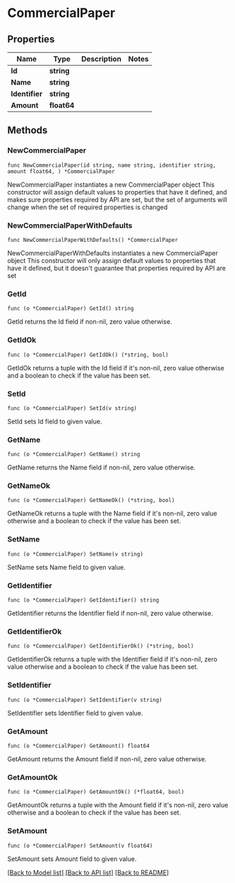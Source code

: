 # CommercialPaper

## Properties

Name | Type | Description | Notes
------------ | ------------- | ------------- | -------------
**Id** | **string** |  | 
**Name** | **string** |  | 
**Identifier** | **string** |  | 
**Amount** | **float64** |  | 

## Methods

### NewCommercialPaper

`func NewCommercialPaper(id string, name string, identifier string, amount float64, ) *CommercialPaper`

NewCommercialPaper instantiates a new CommercialPaper object
This constructor will assign default values to properties that have it defined,
and makes sure properties required by API are set, but the set of arguments
will change when the set of required properties is changed

### NewCommercialPaperWithDefaults

`func NewCommercialPaperWithDefaults() *CommercialPaper`

NewCommercialPaperWithDefaults instantiates a new CommercialPaper object
This constructor will only assign default values to properties that have it defined,
but it doesn't guarantee that properties required by API are set

### GetId

`func (o *CommercialPaper) GetId() string`

GetId returns the Id field if non-nil, zero value otherwise.

### GetIdOk

`func (o *CommercialPaper) GetIdOk() (*string, bool)`

GetIdOk returns a tuple with the Id field if it's non-nil, zero value otherwise
and a boolean to check if the value has been set.

### SetId

`func (o *CommercialPaper) SetId(v string)`

SetId sets Id field to given value.


### GetName

`func (o *CommercialPaper) GetName() string`

GetName returns the Name field if non-nil, zero value otherwise.

### GetNameOk

`func (o *CommercialPaper) GetNameOk() (*string, bool)`

GetNameOk returns a tuple with the Name field if it's non-nil, zero value otherwise
and a boolean to check if the value has been set.

### SetName

`func (o *CommercialPaper) SetName(v string)`

SetName sets Name field to given value.


### GetIdentifier

`func (o *CommercialPaper) GetIdentifier() string`

GetIdentifier returns the Identifier field if non-nil, zero value otherwise.

### GetIdentifierOk

`func (o *CommercialPaper) GetIdentifierOk() (*string, bool)`

GetIdentifierOk returns a tuple with the Identifier field if it's non-nil, zero value otherwise
and a boolean to check if the value has been set.

### SetIdentifier

`func (o *CommercialPaper) SetIdentifier(v string)`

SetIdentifier sets Identifier field to given value.


### GetAmount

`func (o *CommercialPaper) GetAmount() float64`

GetAmount returns the Amount field if non-nil, zero value otherwise.

### GetAmountOk

`func (o *CommercialPaper) GetAmountOk() (*float64, bool)`

GetAmountOk returns a tuple with the Amount field if it's non-nil, zero value otherwise
and a boolean to check if the value has been set.

### SetAmount

`func (o *CommercialPaper) SetAmount(v float64)`

SetAmount sets Amount field to given value.



[[Back to Model list]](../README.md#documentation-for-models) [[Back to API list]](../README.md#documentation-for-api-endpoints) [[Back to README]](../README.md)


